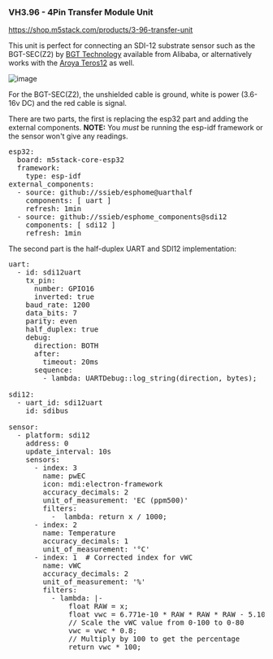 ### VH3.96 - 4Pin Transfer Module Unit

https://shop.m5stack.com/products/3-96-transfer-unit

This unit is perfect for connecting an SDI-12 substrate sensor such as the BGT-SEC(Z2) by [BGT Technology](https://www.alibaba.com/product-detail/China-low-price-CE-IP68-SID12_1600643601689.html) available from Alibaba, or alternatively works with the [Aroya Teros12](https://metergroup.com/products/teros-12/) as well.

![image](https://github.com/user-attachments/assets/969091b2-eace-43b3-a0e3-930949916697)

For the BGT-SEC(Z2), the unshielded cable is ground, white is power (3.6-16v DC) and the red cable is signal.

There are two parts, the first is replacing the esp32 part and adding the external components. **NOTE:** You _must_ be running the esp-idf framework or the sensor won't give any readings.

<pre>
esp32:
  board: m5stack-core-esp32
  framework:
    type: esp-idf
external_components:
  - source: github://ssieb/esphome@uarthalf
    components: [ uart ]
    refresh: 1min
  - source: github://ssieb/esphome_components@sdi12
    components: [ sdi12 ]
    refresh: 1min
</pre>

The second part is the half-duplex UART and SDI12 implementation:
<pre>
uart:
  - id: sdi12uart
    tx_pin:
      number: GPIO16
      inverted: true
    baud_rate: 1200
    data_bits: 7
    parity: even
    half_duplex: true
    debug:
      direction: BOTH
      after:
        timeout: 20ms
      sequence:
        - lambda: UARTDebug::log_string(direction, bytes);

sdi12:
  - uart_id: sdi12uart
    id: sdibus

sensor:
  - platform: sdi12
    address: 0
    update_interval: 10s
    sensors:
      - index: 3
        name: pwEC
        icon: mdi:electron-framework
        accuracy_decimals: 2
        unit_of_measurement: 'EC (ppm500)'
        filters:
          -  lambda: return x / 1000;
      - index: 2
        name: Temperature
        accuracy_decimals: 1
        unit_of_measurement: '°C'
      - index: 1  # Corrected index for vWC
        name: vWC
        accuracy_decimals: 2
        unit_of_measurement: '%'
        filters:
          - lambda: |-
              float RAW = x;
              float vwc = 6.771e-10 * RAW * RAW * RAW - 5.105e-6 * RAW * RAW + 1.302e-2 * RAW - 10.848;
              // Scale the vWC value from 0-100 to 0-80
              vwc = vwc * 0.8;
              // Multiply by 100 to get the percentage
              return vwc * 100;
</pre>
